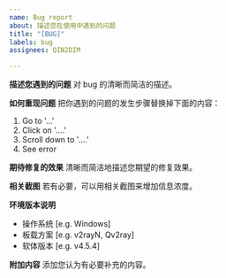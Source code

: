```yaml
---
name: Bug report
about: 描述您在使用中遇到的问题
title: "[BUG]"
labels: bug
assignees: QIN2DIM

---
```


**描述您遇到的问题**
对 bug 的清晰而简洁的描述。

**如何重现问题**
把你遇到的问题的发生步骤替换掉下面的内容：
1. Go to '...'
2. Click on '....'
3. Scroll down to '....'
4. See error

**期待修复的效果**
清晰而简洁地描述您期望的修复效果。

**相关截图**
若有必要，可以用相关截图来增加信息浓度。

**环境版本说明**
 - 操作系统 [e.g. Windows]
 - 板载方案 [e.g. v2rayN, Qv2ray]
 - 软体版本 [e.g. v4.5.4]

**附加内容**
添加您认为有必要补充的内容。

